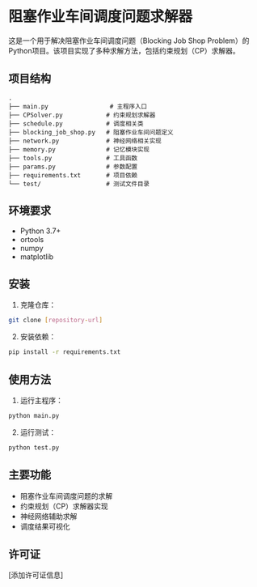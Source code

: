 # 阻塞作业车间调度问题求解器

这是一个用于解决阻塞作业车间调度问题（Blocking Job Shop Problem）的Python项目。该项目实现了多种求解方法，包括约束规划（CP）求解器。

## 项目结构

```
.
├── main.py                 # 主程序入口
├── CPSolver.py            # 约束规划求解器
├── schedule.py            # 调度相关类
├── blocking_job_shop.py   # 阻塞作业车间问题定义
├── network.py             # 神经网络相关实现
├── memory.py              # 记忆模块实现
├── tools.py               # 工具函数
├── params.py              # 参数配置
├── requirements.txt       # 项目依赖
└── test/                  # 测试文件目录
```

## 环境要求

- Python 3.7+
- ortools
- numpy
- matplotlib

## 安装

1. 克隆仓库：
```bash
git clone [repository-url]
```

2. 安装依赖：
```bash
pip install -r requirements.txt
```

## 使用方法

1. 运行主程序：
```bash
python main.py
```

2. 运行测试：
```bash
python test.py
```

## 主要功能

- 阻塞作业车间调度问题的求解
- 约束规划（CP）求解器实现
- 神经网络辅助求解
- 调度结果可视化

## 许可证

[添加许可证信息] 